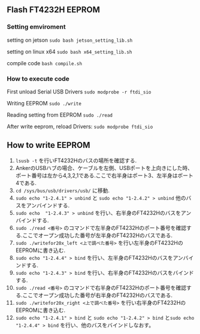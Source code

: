 ## Flash FT4232H EEPROM

### Setting emviroment

setting on jetson
``` sudo bash jetson_setting_lib.sh ```  

setting on linux x64
``` sudo bash x64_setting_lib.sh ```

compile code
``` bash compile.sh ```


### How to execute code

First unload Serial USB Drivers
```sudo modprobe -r ftdi_sio ``` 

Writing EEPROM ```sudo ./write```

Reading setting from EEPROM  ```sudo ./read```

After write eeprom, reload Drivers:
```sudo modprobe ftdi_sio```

## How to write EEPROM

1. ``` lsusb -t ``` を行いFT4232Hのバスの場所を確認する.
2.  AnkerのUSBハブの場合、ケーブルを左側、USBポートを上向きにした時、ポート番号は左から4,3,2,1である.ここで右半身はポート3、左半身はポート4である.
3.  ``` cd /sys/bus/usb/drivers/usb/ ``` に移動.
4.  ``` sudo echo "1-2.4.1" > unbind ``` と ``` sudo echo "1-2.4.2" > unbind ``` 他のバスをアンバインドする.
5.  ``` sudo echo  "1-2.4.3" > unbind ``` を行い、右半身のFT4232Hのバスをアンバインドする.
6.  ``` sudo ./read <番号> ``` のコマンドで左半身のFT4232Hのポート番号を確認する.ここでオープン成功した番号が左半身のFT4232Hのバスである.
7.  ``` sudo ./writefor20x_left <上で調べた番号> ``` を行い左半身のFT4232HのEEPROMに書き込む.
8.  ``` sudo echo "1-2.4.4" > bind ``` を行い、左半身のFT4232Hのバスをアンバインドする.
9.  ``` sudo echo "1-2.4.3" > bind ``` を行い、右半身のFT4232Hのバスをバインドする.
10. ``` sudo ./read <番号> ``` のコマンドで右半身のFT4232Hのポート番号を確認する.ここでオープン成功した番号が右半身のFT4232Hのバスである.
11. ``` sudo ./writefor20x_right <上で調べた番号> ``` を行い右半身のFT4232HのEEPROMに書き込む.
12. ``` sudo echo "1-2.4.1" > bind ``` と ``` sudo echo "1-2.4.2" > bind ``` と``` sudo echo "1-2.4.4" > bind ``` を行い、他のバスをバインドしなおす。
